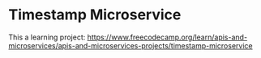 # Timestamp Microservice

This a learning project: https://www.freecodecamp.org/learn/apis-and-microservices/apis-and-microservices-projects/timestamp-microservice
